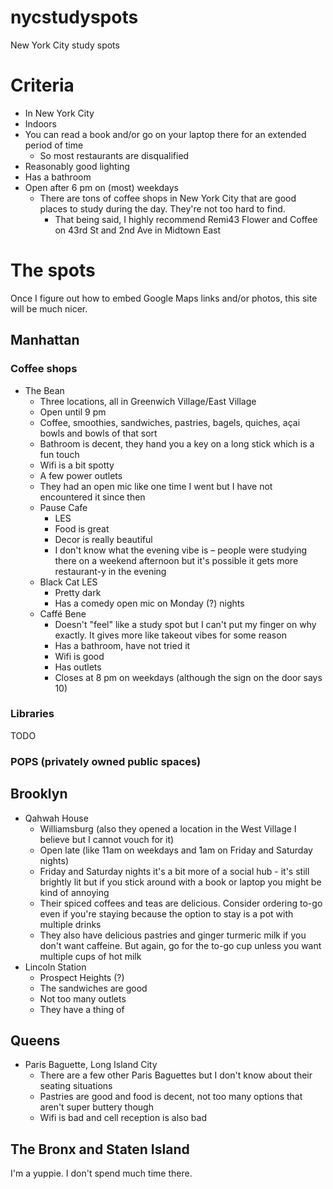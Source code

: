 # nycstudyspots
New York City study spots

# Criteria
* In New York City
* Indoors
* You can read a book and/or go on your laptop there for an extended period of time
    * So most restaurants are disqualified
* Reasonably good lighting
* Has a bathroom
* Open after 6 pm on (most) weekdays
    * There are tons of coffee shops in New York City that are good places to study during the day. They're not too hard to find.
        * That being said, I highly recommend Remi43 Flower and Coffee on 43rd St and 2nd Ave in Midtown East
     
# The spots
Once I figure out how to embed Google Maps links and/or photos, this site will be much nicer.

## Manhattan

### Coffee shops
* The Bean
    * Three locations, all in Greenwich Village/East Village
    * Open until 9 pm
    * Coffee, smoothies, sandwiches, pastries, bagels, quiches, açai bowls and bowls of that sort
    * Bathroom is decent, they hand you a key on a long stick which is a fun touch
    * Wifi is a bit spotty
    * A few power outlets
    * They had an open mic like one time I went but I have not encountered it since then
  * Pause Cafe
      * LES
      * Food is great
      * Decor is really beautiful
      * I don't know what the evening vibe is – people were studying there on a weekend afternoon but it's possible it gets more restaurant-y in the evening
  * Black Cat LES
      * Pretty dark
      * Has a comedy open mic on Monday (?) nights 
  * Caffé Bene
      * Doesn't "feel" like a study spot but I can't put my finger on why exactly. It gives more like takeout vibes for some reason
      * Has a bathroom, have not tried it
      * Wifi is good
      * Has outlets
      * Closes at 8 pm on weekdays (although the sign on the door says 10)
   
### Libraries
TODO

### POPS (privately owned public spaces)

## Brooklyn
* Qahwah House
    * Williamsburg (also they opened a location in the West Village I believe but I cannot vouch for it)
    * Open late (like 11am on weekdays and 1am on Friday and Saturday nights)
    * Friday and Saturday nights it's a bit more of a social hub - it's still brightly lit but if you stick around with a book or laptop you might be kind of annoying
    * Their spiced coffees and teas are delicious. Consider ordering to-go even if you're staying because the option to stay is a pot with multiple drinks
    * They also have delicious pastries and ginger turmeric milk if you don't want caffeine. But again, go for the to-go cup unless you want multiple cups of hot milk
* Lincoln Station
    * Prospect Heights (?)
    * The sandwiches are good
    * Not too many outlets
    * They have a thing of 

## Queens
* Paris Baguette, Long Island City
    * There are a few other Paris Baguettes but I don't know about their seating situations
    * Pastries are good and food is decent, not too many options that aren't super buttery though
    * Wifi is bad and cell reception is also bad 

## The Bronx and Staten Island
I'm a yuppie. I don't spend much time there. 
